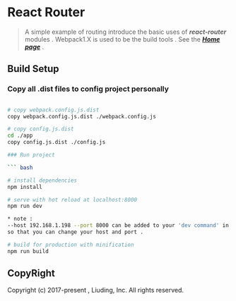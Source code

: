 # React Router
	
>  A simple example of routing introduce the basic uses of ***react-router*** modules . Webpack1.X is used to be the build tools . See the ***[Home page](https://github.com/liuding-Jason/react-webpack)*** .

## Build Setup

### Copy all .dist files to config project personally

```bash

# copy webpack.config.js.dist	
copy webpack.config.js.dist ./webpack.config.js

# copy config.js.dist
cd ./app
copy config.js.dist ./config.js

### Run project

``` bash

# install dependencies
npm install

# serve with hot reload at localhost:8000
npm run dev

* note : 
--host 192.168.1.198 --port 8000 can be added to your 'dev command' in package.json , 
so that you can change your host and port .

# build for production with minification
npm run build

```
## CopyRight

Copyright (c) 2017-present , Liuding, Inc.
All rights reserved.